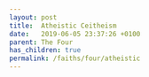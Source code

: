 ```yaml
---
layout: post
title:  Atheistic Ceitheism
date:   2019-06-05 23:37:26 +0100
parent: The Four
has_children: true
permalink: /faiths/four/atheistic
---
```

